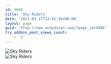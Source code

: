 ```yaml
---
id: 3046
title: 'Sky Riders'
date: '2023-03-17T13:45:36+00:00'
layout: page
guid: 'http://new.andydixon.com/?page_id=3046'
trx_addons_post_views_count:
    - '1'
---
```


![Sky Riders](https://i0.wp.com/assets.g8x2.ldn.idrivee2-23.com/posters/Sky%20Riders%2001.jpg?w=1200&ssl=1 "Sky Riders")  
![Sky Riders](https://i0.wp.com/assets.g8x2.ldn.idrivee2-23.com/posters/Sky%20Riders%2002.jpg?w=1200&ssl=1 "Sky Riders")